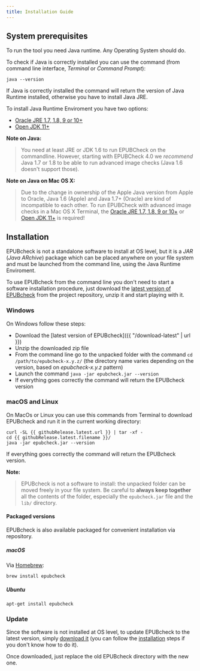 ```yaml
---
title: Installation Guide
---
```


## System prerequisites

To run the tool you need Java runtime. Any Operating System should do.

To check if Java is correctly installed you can use the command (from command line interface, *Terminal* or *Command Prompt*):

```
java --version
```

If Java is correctly installed the command will return the version of Java Runtime installed, otherwise you have to install Java JRE.

To install Java Runtime Enviroment you have two options:

- [Oracle JRE 1.7, 1.8, 9 or 10+](https://www.java.com/en/download/mac_download.jsp)
- [Open JDK 11+](https://jdk.java.net/)

**Note on Java:**
> You need at least JRE or JDK 1.6 to run EPUBCheck on the commandline. However, starting with EPUBCheck 4.0 we *recommend* Java 1.7 or 1.8 to be able to run advanced image checks (Java 1.6 doesn't support those).

**Note on Java on Mac OS X:**
> Due to the change in ownership of the Apple Java version from Apple to Oracle, Java 1.6 (Apple) and Java 1.7+ (Oracle) are kind of incompatible to each other. To run EPUBCheck with advanced image checks in a Mac OS X Terminal, the [Oracle JRE 1.7, 1.8, 9 or 10+](https://www.java.com/en/download/mac_download.jsp) or [Open JDK 11+](https://jdk.java.net/) is required!

## Installation

EPUBcheck is not a standalone software to install at OS level, but it is a *JAR* (*Java ARchive*) package which can be placed anywhere on your file system and must be launched from the command line, using the Java Runtime Enviroment.

To use EPUBcheck from the command line you don't need to start a software installation procedure, just download the [latest version of EPUBcheck](https://daisy.github.io/epubcheck-website/download-latest/) from the project repository, unzip it and start playing with it.

### Windows

On Windows follow these steps:

- Download the [latest version of EPUBcheck]({{ "/download-latest" | url }})
- Unzip the downloaded zip file
- From the command line go to the unpacked folder with the command `cd /path/to/epubcheck-x.y.z/` (the directory name varies depending on the version, based on *epubcheck-x.y.z* pattern)
- Launch the command `java -jar epubcheck.jar --version`
- If everything goes correctly the command will return the EPUBcheck version

### macOS and Linux

On MacOs or Linux you can use this commands from Terminal to download EPUBcheck and run it in the current working directory:

```
curl -SL {{ githubRelease.latest.url }} | tar -xf -
cd {{ githubRelease.latest.filename }}/
java -jar epubcheck.jar --version
```
If everything goes correctly the command will return the EPUBcheck version.

**Note:**
> EPUBcheck is not a software to install: the unpacked folder can be moved freely in your file system.
Be careful to **always keep together** all the contents of the folder, especially the `epubcheck.jar` file and the `lib/` directory.

#### Packaged versions

EPUBcheck is also available packaged for convenient installation via repository.

##### macOS

Via [Homebrew](https://brew.sh/):

```
brew install epubcheck
```

##### Ubuntu

```
apt-get install epubcheck
```

### Update

Since the software is not installed at OS level, to update EPUBcheck to the latest version, simply [download it](https://daisy.github.io/epubcheck-website/download-latest/) (you can follow the [installation](#installation) steps if you don't know how to do it).

Once downloaded, just replace the old EPUBcheck directory with the new one.
